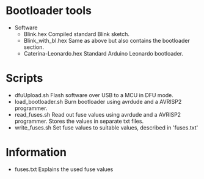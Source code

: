 # Bootloader tools
* Software
  - Blink.hex
    Compiled standard Blink sketch.
  - Blink_with_bl.hex
    Same as above but also contains the bootloader section.
  - Caterina-Leonardo.hex
    Standard Arduino Leonardo bootloader.
# Scripts
  - dfuUpload.sh
    Flash software over USB to a MCU in DFU mode.
  - load_bootloader.sh
    Burn bootloader using avrdude and a AVRISP2 programmer.
  - read_fuses.sh
    Read out fuse values using avrdude and a AVRISP2 programmer. Stores the values in separate txt files.
  - write_fuses.sh
    Set fuse values to suitable values, described in 'fuses.txt'
# Information
  - fuses.txt
    Explains the used fuse values
